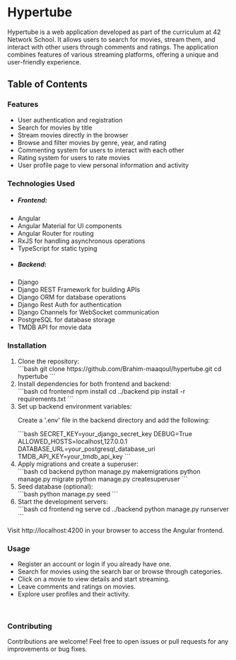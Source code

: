 <h1>Hypertube</h1>

Hypertube is a web application developed as part of the curriculum at 42 Network School. It allows users to search for movies, stream them, and interact with other users through comments and ratings. The application combines features of various streaming platforms, offering a unique and user-friendly experience.

<h2>Table of Contents</h2>

<h3>Features</h3>
<ul>
  <li>User authentication and registration</li>
  <li>Search for movies by title</li>
  <li>Stream movies directly in the browser</li>
  <li>Browse and filter movies by genre, year, and rating</li>
  <li>Commenting system for users to interact with each other</li>
  <li>Rating system for users to rate movies</li>
  <li>User profile page to view personal information and activity</li>
</ul>

<h3>Technologies Used</h3>
<ul>
  <li><h5>Frontend:</h5></li>
  <li>Angular</li>
  <li>Angular Material for UI components</li>
  <li>Angular Router for routing</li>
  <li>RxJS for handling asynchronous operations</li>
  <li>TypeScript for static typing</li>
  <li><h5>Backend:</h5></li>
  <li>Django</li>
  <li>Django REST Framework for building APIs</li>
  <li>Django ORM for database operations</li>
  <li>Django Rest Auth for authentication</li>
  <li>Django Channels for WebSocket communication</li>
  <li>PostgreSQL for database storage</li>
  <li>TMDB API for movie data</li>
</ul>

<h3>Installation</h3>
<ol>
  <li>Clone the repository:</li>
  ```bash
    git clone https://github.com/Brahim-maaqoul/hypertube.git
    cd hypertube
  ```
  <li>Install dependencies for both frontend and backend:</li>
  ```bash
    cd frontend
    npm install
    cd ../backend
    pip install -r requirements.txt
  ```
  <li>Set up backend environment variables:</li>
  <p>Create a '.env' file in the backend directory and add the following:</p>
  ```bash
    SECRET_KEY=your_django_secret_key
    DEBUG=True
    ALLOWED_HOSTS=localhost,127.0.0.1
    DATABASE_URL=your_postgresql_database_uri
    TMDB_API_KEY=your_tmdb_api_key
    ```
  <li>Apply migrations and create a superuser:</li>
  ```bash
    cd backend
    python manage.py makemigrations
    python manage.py migrate
    python manage.py createsuperuser
    ```
  <li>Seed database (optional):</li>
  ```bash
    python manage.py seed
  ```
  <li>Start the development servers:</li>
  ```bash
    cd frontend
    ng serve
    cd ../backend
    python manage.py runserver
  ```
</ol>

  Visit http://localhost:4200 in your browser to access the Angular frontend.
  <br>
  <h3>Usage</h3>
  <ul>
    <li>Register an account or login if you already have one.</li>
    <li>Search for movies using the search bar or browse through categories.</li>
    <li>Click on a movie to view details and start streaming.</li>
    <li>Leave comments and ratings on movies.</li>
    <li>Explore user profiles and their activity.</li>
  </ul>
  <br>

  <h3>Contributing</h3>
  Contributions are welcome! Feel free to open issues or pull requests for any improvements or bug fixes.

  
